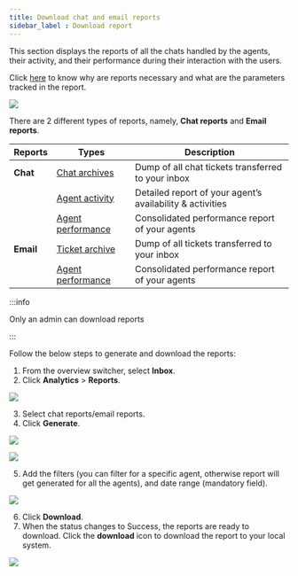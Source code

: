 ```yaml
---
title: Download chat and email reports
sidebar_label : Download report
---
```


  

This section displays the reports of all the chats handled by the agents, their activity, and their performance during their interaction with the users.

Click [here](https://docs.yellow.ai/docs/platform_concepts/inbox/inbox#3-default-agent-status) to know why are reports necessary and what are the parameters tracked in the report. 
  

![](https://i.imgur.com/ghVIVmj.png)

  
  

There are 2 different types of reports, namely, **Chat reports** and **Email reports**.

  

| Reports| Types | Description |
| -------- | -------- | -------- |
| **Chat** | [Chat archives](https://docs.yellow.ai/docs/platform_concepts/inbox/analytics-reports/reports/chats/chat-archives-report) | Dump of all chat tickets transferred to your inbox |
||[Agent activity](https://docs.yellow.ai/docs/platform_concepts/inbox/analytics-reports/reports/chats/chat-agent-activity-report)| Detailed report of your agent’s availability & activities|
||[Agent performance](https://docs.yellow.ai/docs/platform_concepts/inbox/analytics-reports/reports/chats/chat-agent-performance-report)|Consolidated performance report of your agents|
|**Email**|[Ticket archive](https://docs.yellow.ai/docs/platform_concepts/inbox/analytics-reports/reports/tickets/ticket-archive-report)|Dump of all tickets transferred to your inbox|
||[Agent performance](https://docs.yellow.ai/docs/platform_concepts/inbox/analytics-reports/reports/tickets/ticket-agent-performance-report)|Consolidated performance report of your agents|

  
  

:::info

Only an admin can download reports

:::

  

Follow the below steps to generate and download the reports:

  

1. From the overview switcher, select **Inbox**.
2. Click **Analytics** > **Reports**.  

![](https://i.imgur.com/GnNuVzj.png)

3. Select chat reports/email reports.
4. Click **Generate**.

![](https://i.imgur.com/WHIyHgr.png)

  

![](https://i.imgur.com/eTe17pj.png)

  

5. Add the filters (you can filter for a specific agent, otherwise report will get generated for all the agents), and date range (mandatory field).

  

![](https://i.imgur.com/ENivg09.png)

  

6. Click **Download**.
7. When the status changes to Success, the reports are ready to download. Click the **download** icon to download the report to your local system.

  

![](https://i.imgur.com/ka62HMn.png)